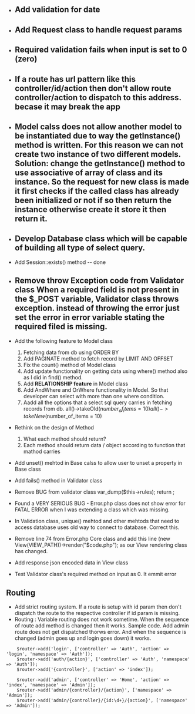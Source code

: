 * Add validation for date
	-- 

* Add Request class to handle request params
	-- 

* Required validation fails when input is set to 0 (zero)
	-- 

* If a route has url pattern like this controller/id/action then don't allow route controller/action to dispatch to this address. becase it may break the app
	-- 

* Model calss does not allow another model to be instantiated due to way the getInstance() method is written. For this reason we can not create two instance of two different models.
	Solution: change the getInstance() method to use associative of array of class and its instance. So the request for new class is made it first checks if the called class has already been initialized or not if so then return the instance otherwise create it store it then return it.
	-- 

* Develop Database class which will be capable of building all type of select query.
	-- 


* Add Session::exists() method
	-- done

* Remove throw Exception code from Validator class
  When a required field is not present in the $\_POST variable, Validator class throws exception. instead of throwing the error just set the error in error variable stating the required filed is missing.
  -- 

* Add the following feature to Model class
	1. Fetching data from db using ORDER BY
	1. Add PAGINATE method to fetch record by LIMIT AND OFFSET
	1. Fix the count() method of Model class
	1. Add update functionality on getting data using where() method also as I did in find() method.
	1. Add __RELATIONSHIP feature__ in Model class
	1. Add AndWhere and OrWhere functionality in Model. So that developer can select with more than one where condition.
	1. Aadd all the options that a select sql query carries in fetching records from db.
		all()->takeOld($number_of_items = 10)
		all()->takeNew($number_of_items = 10)



* Rethink on the design of Method
	1. What each method should return?
	1. Each method should return data / object according to function that mathod carries

* Add unset() mehtod in Base calss to allow user to unset a property in Base class
* Add fails() method in Validator class
* Remove BUG from validator class
			var_dump($this->rules);
			return ;

* Found a VERY SERIOUS BUG - Error.php class does not show error for FATAL ERROR when I was extending a class which was missing.

* In Validation class, unique() mehtod and other mehtods that need to access database uses old way to connect to database. Correct this.
* Remove line 74 from Error.php Core class and add this line (new View(VIEW_PATH))->render("$code.php"); as our View rendering class has changed.
* Add response json encoded data in View class
* Test Validator class's required method on input as 0. It emmit error

## Routing
* Add strict routing system. If a route is setup with id param then don't dispatch the route to the respective controller if id param is missing.
* Routing : Variable routing does not work sometime. When the sequence of route add method is changed then it works. Sample code. Add admin route does not get dispatched thorws error. And when the sequence is changed (admin goes up and login goes down) it works.
```
	$router->add('login', ['controller' => 'Auth', 'action' => 'login', 'namespace' => 'Auth']);
	$router->add('auth/{action}', ['controller' => 'Auth', 'namespace' => 'Auth']);
	$router->add('{controller}', ['action' => 'index']);

	$router->add('admin', ['controller' => 'Home', 'action' => 'index', 'namespace' => 'Admin']);
	$router->add('admin/{controller}/{action}', ['namespace' => 'Admin']);
	$router->add('admin/{controller}/{id:\d+}/{action}', ['namespace' => 'Admin']);
```















